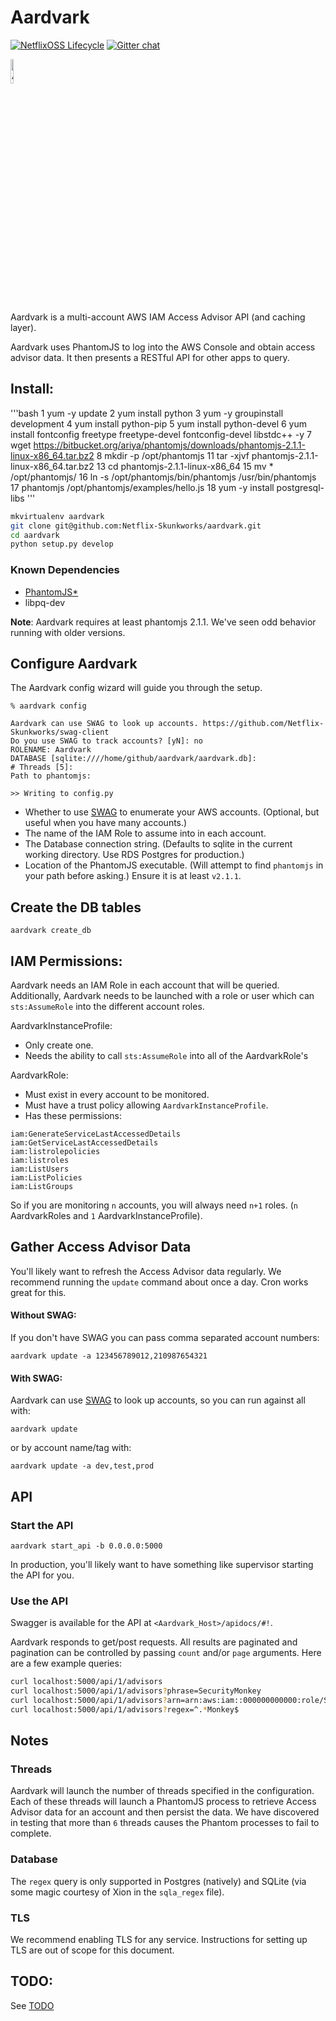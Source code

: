 Aardvark
========
[![NetflixOSS Lifecycle](https://img.shields.io/osslifecycle/Netflix/osstracker.svg)]()
[![Gitter chat](https://badges.gitter.im/gitterHQ/gitter.png)](https://gitter.im/netflix-repokid)

<img align="center" alt="Aardvark Logo" src="docs/images/aardvark_logo.jpg" width="10%" display="block">

Aardvark is a multi-account AWS IAM Access Advisor API (and caching layer).

Aardvark uses PhantomJS to log into the AWS Console and obtain access advisor data.  It then presents a RESTful API for other apps to query.

## Install:

'''bash
    1  yum -y update
    2  yum install python
    3  yum -y groupinstall development
    4  yum install python-pip
    5  yum install python-devel
    6  yum install fontconfig freetype freetype-devel fontconfig-devel libstdc++ -y
    7  wget https://bitbucket.org/ariya/phantomjs/downloads/phantomjs-2.1.1-linux-x86_64.tar.bz2
    8  mkdir -p /opt/phantomjs
   11  tar -xjvf phantomjs-2.1.1-linux-x86_64.tar.bz2
   13  cd phantomjs-2.1.1-linux-x86_64
   15  mv * /opt/phantomjs/
   16  ln -s /opt/phantomjs/bin/phantomjs /usr/bin/phantomjs
   17  phantomjs /opt/phantomjs/examples/hello.js
   18  yum -y install postgresql-libs
'''

```bash
mkvirtualenv aardvark
git clone git@github.com:Netflix-Skunkworks/aardvark.git
cd aardvark
python setup.py develop
```

### Known Dependencies
 - [PhantomJS*](http://phantomjs.org/download.html)
 - libpq-dev
 
**Note**: Aardvark requires at least phantomjs 2.1.1.  We've seen odd behavior running with older versions.

## Configure Aardvark

The Aardvark config wizard will guide you through the setup.
```
% aardvark config

Aardvark can use SWAG to look up accounts. https://github.com/Netflix-Skunkworks/swag-client
Do you use SWAG to track accounts? [yN]: no
ROLENAME: Aardvark
DATABASE [sqlite:////home/github/aardvark/aardvark.db]:
# Threads [5]: 
Path to phantomjs: 

>> Writing to config.py
```
- Whether to use [SWAG](https://github.com/Netflix-Skunkworks/swag-client) to enumerate your AWS accounts. (Optional, but useful when you have many accounts.)
- The name of the IAM Role to assume into in each account.
- The Database connection string. (Defaults to sqlite in the current working directory. Use RDS Postgres for production.)
- Location of the PhantomJS executable. (Will attempt to find `phantomjs` in your path before asking.)  Ensure it is at least `v2.1.1`.

## Create the DB tables

```
aardvark create_db
```

## IAM Permissions:

Aardvark needs an IAM Role in each account that will be queried.  Additionally, Aardvark needs to be launched with a role or user which can `sts:AssumeRole` into the different account roles.

AardvarkInstanceProfile:
- Only create one.
- Needs the ability to call `sts:AssumeRole` into all of the AardvarkRole's

AardvarkRole:
- Must exist in every account to be monitored.
- Must have a trust policy allowing `AardvarkInstanceProfile`.
- Has these permissions:
```
iam:GenerateServiceLastAccessedDetails
iam:GetServiceLastAccessedDetails
iam:listrolepolicies
iam:listroles
iam:ListUsers
iam:ListPolicies
iam:ListGroups
```

So if you are monitoring `n` accounts, you will always need `n+1` roles. (`n` AardvarkRoles and `1` AardvarkInstanceProfile).

## Gather Access Advisor Data

You'll likely want to refresh the Access Advisor data regularly.  We recommend running the `update` command about once a day.  Cron works great for this.

#### Without SWAG:

If you don't have SWAG you can pass comma separated account numbers:

    aardvark update -a 123456789012,210987654321

#### With SWAG:

Aardvark can use [SWAG](https://github.com/Netflix-Skunkworks/swag-client) to look up accounts, so you can run against all with:

    aardvark update

or by account name/tag with:

    aardvark update -a dev,test,prod


## API

### Start the API

    aardvark start_api -b 0.0.0.0:5000

In production, you'll likely want to have something like supervisor starting the API for you.

### Use the API

Swagger is available for the API at `<Aardvark_Host>/apidocs/#!`.

Aardvark responds to get/post requests. All results are paginated and pagination can be controlled by passing `count` and/or `page` arguments. Here are a few example queries:
```bash
curl localhost:5000/api/1/advisors
curl localhost:5000/api/1/advisors?phrase=SecurityMonkey
curl localhost:5000/api/1/advisors?arn=arn:aws:iam::000000000000:role/SecurityMonkey&arn=arn:aws:iam::111111111111:role/SecurityMonkey
curl localhost:5000/api/1/advisors?regex=^.*Monkey$
```

## Notes

### Threads
Aardvark will launch the number of threads specified in the configuration.  Each of these threads
will launch a PhantomJS process to retrieve Access Advisor data for an account and then persist the
data.  We have discovered in testing that more than `6` threads causes the Phantom processes to fail
to complete.

### Database
The `regex` query is only supported in Postgres (natively) and SQLite (via some magic courtesy of Xion
  in the `sqla_regex` file).

### TLS
We recommend enabling TLS for any service. Instructions for setting up TLS are out of scope for this document.

## TODO:

See [TODO](TODO.md)
